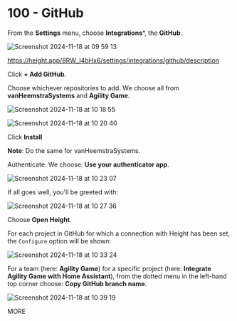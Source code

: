 # 100 - GitHub

From the **Settings** menu, choose **Integrations***, the **GitHub**.

![Screenshot 2024-11-18 at 09 59 13](https://github.com/user-attachments/assets/ad5840a0-568c-49c1-abc4-7af0721bc46a)

https://height.app/8RW_I4bHx6/settings/integrations/github/description

Click **+ Add GitHub**.

Choose whichever repositories to add. We choose all from **vanHeemstraSystems** and **Agility Game**.

![Screenshot 2024-11-18 at 10 18 55](https://github.com/user-attachments/assets/3e7b6390-8fbd-45e5-b447-9c50d6b63e6f)

![Screenshot 2024-11-18 at 10 20 40](https://github.com/user-attachments/assets/866ded4f-a98b-4639-8458-7163b49c12c8)

Click **Install**

**Note**: Do the same for vanHeemstraSystems.

Authenticate. We choose: **Use your authenticator app**.

![Screenshot 2024-11-18 at 10 23 07](https://github.com/user-attachments/assets/279ca062-cad0-4a6e-b495-5e3242a4e046)

If all goes well, you'll be greeted with:

![Screenshot 2024-11-18 at 10 27 36](https://github.com/user-attachments/assets/5286d865-4dd9-4e45-993b-30373335fed9)

Choose **Open Height**.

For each project in GitHub for which a connection with Height has been set, the ```Configure``` option will be shown:

![Screenshot 2024-11-18 at 10 33 24](https://github.com/user-attachments/assets/154a5b39-0b46-4b41-8abc-d12fd5fa114c)

For a team (here: **Agility Game**) for a specific project (here: **Integrate Agility Game with Home Assistant**), from the dotted menu in the left-hand top corner choose:  **Copy GitHub branch name**.

![Screenshot 2024-11-18 at 10 39 19](https://github.com/user-attachments/assets/6e3b3217-014b-4682-9f3b-2828ceec9b66)



MORE
